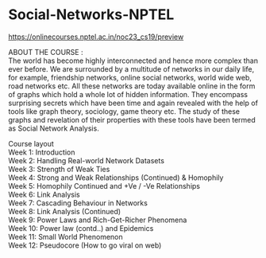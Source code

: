# Social-Networks-NPTEL
https://onlinecourses.nptel.ac.in/noc23_cs19/preview

ABOUT THE COURSE :  <br>
The world has become highly interconnected and hence more complex than ever before. We are surrounded by a multitude of networks in our daily life, for example, friendship networks, online social networks, world wide web, road networks etc. All these networks are today available online in the form of graphs which hold a whole lot of hidden information. They encompass surprising secrets which have been time and again revealed with the help of tools like graph theory, sociology, game theory etc. The study of these graphs and revelation of their properties with these tools have been termed as Social Network Analysis.

Course layout <br>
Week 1: Introduction <br>
Week 2: Handling Real-world Network Datasets <br>
Week 3: Strength of Weak Ties <br>
Week 4: Strong and Weak Relationships (Continued) & Homophily  <br>
Week 5: Homophily Continued and +Ve / -Ve Relationships  <br>
Week 6: Link Analysis  <br>
Week 7: Cascading Behaviour in Networks <br>
Week 8: Link Analysis (Continued)  <br>
Week 9: Power Laws and Rich-Get-Richer Phenomena  <br>
Week 10: Power law (contd..) and Epidemics  <br>
Week 11: Small World Phenomenon <br>
Week 12: Pseudocore (How to go viral on web) <br>
